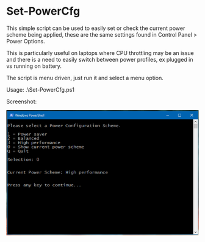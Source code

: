 # Set-PowerCfg
This simple script can be used to easily set or check the current power scheme being 
applied, these are the same settings found in Control Panel > Power Options.

This is particularly useful on laptops where CPU throttling may be an issue and there 
is a need to easily switch between power profiles, ex plugged in vs running on 
battery.

The script is menu driven, just run it and select a menu option.

Usage:
.\Set-PowerCfg.ps1

Screenshot:

![alt text](https://github.com/robwillisinfo/Set-PowerCfg/blob/master/Set-PowerCfg.PNG)
